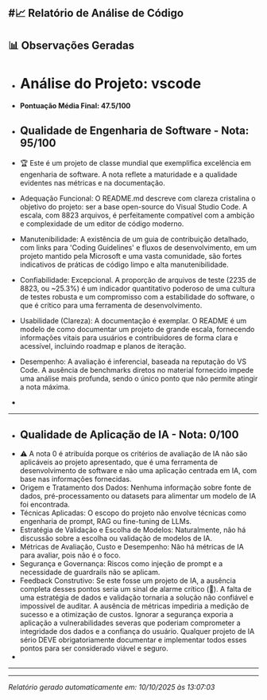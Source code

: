 #📈 Relatório de Análise de Código
---
## 📊 Observações Geradas

- # Análise do Projeto: vscode
- **Pontuação Média Final: 47.5/100**

- ## Qualidade de Engenharia de Software - Nota: 95/100
- 🏆 Este é um projeto de classe mundial que exemplifica excelência em engenharia de software. A nota reflete a maturidade e a qualidade evidentes nas métricas e na documentação.
- Adequação Funcional: O README.md descreve com clareza cristalina o objetivo do projeto: ser a base open-source do Visual Studio Code. A escala, com 8823 arquivos, é perfeitamente compatível com a ambição e complexidade de um editor de código moderno.
- Manutenibilidade: A existência de um guia de contribuição detalhado, com links para 'Coding Guidelines' e fluxos de desenvolvimento, em um projeto mantido pela Microsoft e uma vasta comunidade, são fortes indicativos de práticas de código limpo e alta manutenibilidade.
- Confiabilidade: Excepcional. A proporção de arquivos de teste (2235 de 8823, ou ~25.3%) é um indicador quantitativo poderoso de uma cultura de testes robusta e um compromisso com a estabilidade do software, o que é crítico para uma ferramenta de desenvolvimento.
- Usabilidade (Clareza): A documentação é exemplar. O README é um modelo de como documentar um projeto de grande escala, fornecendo informações vitais para usuários e contribuidores de forma clara e acessível, incluindo roadmap e planos de iteração.
- Desempenho: A avaliação é inferencial, baseada na reputação do VS Code. A ausência de benchmarks diretos no material fornecido impede uma análise mais profunda, sendo o único ponto que não permite atingir a nota máxima.
- 
---
- ## Qualidade de Aplicação de IA - Nota: 0/100
- ⚠️ A nota 0 é atribuída porque os critérios de avaliação de IA não são aplicáveis ao projeto apresentado, que é uma ferramenta de desenvolvimento de software e não uma aplicação centrada em IA, com base nas informações fornecidas.
- Origem e Tratamento dos Dados: Nenhuma informação sobre fonte de dados, pré-processamento ou datasets para alimentar um modelo de IA foi encontrada.
- Técnicas Aplicadas: O escopo do projeto não envolve técnicas como engenharia de prompt, RAG ou fine-tuning de LLMs.
- Estratégia de Validação e Escolha de Modelos: Naturalmente, não há discussão sobre a escolha ou validação de modelos de IA.
- Métricas de Avaliação, Custo e Desempenho: Não há métricas de IA para avaliar, pois não é o foco.
- Segurança e Governança: Riscos como injeção de prompt e a necessidade de guardrails não se aplicam.
- Feedback Construtivo: Se este fosse um projeto de IA, a ausência completa desses pontos seria um sinal de alarme crítico (🚨). A falta de uma estratégia de dados e validação tornaria a solução não confiável e impossível de auditar. A ausência de métricas impediria a medição de sucesso e a otimização de custos. Ignorar a segurança exporia a aplicação a vulnerabilidades severas que poderiam comprometer a integridade dos dados e a confiança do usuário. Qualquer projeto de IA sério DEVE obrigatoriamente documentar e implementar todos esses pontos para ser considerado viável e seguro.
- 
---

---
*Relatório gerado automaticamente em: 10/10/2025 às 13:07:03*